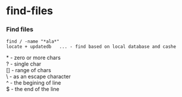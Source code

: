 # find-files

### Find files
```
find / -name "*ala*" 
locate + updatedb   ... - find based on local database and cashe 
```
\* - zero or more chars  <br>
? - single char  <br>
[] - range of chars  <br>
\\ - as an escape character <br>
^ - the begining of line <br>
$ - the end of the line <br>